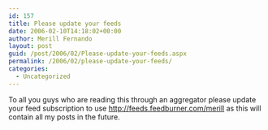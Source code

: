 ```yaml
---
id: 157
title: Please update your feeds
date: 2006-02-10T14:18:02+00:00
author: Merill Fernando
layout: post
guid: /post/2006/02/Please-update-your-feeds.aspx
permalink: /2006/02/please-update-your-feeds/
categories:
  - Uncategorized
---
```

<p>To all you guys who are reading this through an aggregator please update your feed subscription to use <a href="http://feeds.feedburner.com/merill">http://feeds.feedburner.com/merill</a>&nbsp;as this will contain all my posts in the future.</p>